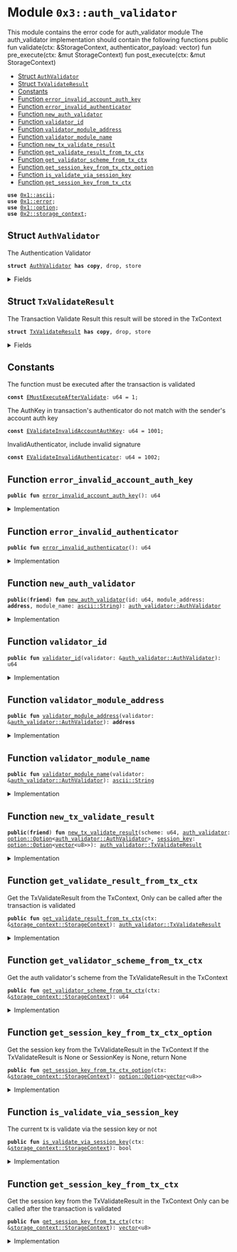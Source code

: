 
<a name="0x3_auth_validator"></a>

# Module `0x3::auth_validator`

This module contains the error code for auth_validator module
The auth_validator implementation should contain the following functions
public fun validate(ctx: &StorageContext, authenticator_payload: vector<u8>)
fun pre_execute(ctx: &mut StorageContext)
fun post_execute(ctx: &mut StorageContext)


-  [Struct `AuthValidator`](#0x3_auth_validator_AuthValidator)
-  [Struct `TxValidateResult`](#0x3_auth_validator_TxValidateResult)
-  [Constants](#@Constants_0)
-  [Function `error_invalid_account_auth_key`](#0x3_auth_validator_error_invalid_account_auth_key)
-  [Function `error_invalid_authenticator`](#0x3_auth_validator_error_invalid_authenticator)
-  [Function `new_auth_validator`](#0x3_auth_validator_new_auth_validator)
-  [Function `validator_id`](#0x3_auth_validator_validator_id)
-  [Function `validator_module_address`](#0x3_auth_validator_validator_module_address)
-  [Function `validator_module_name`](#0x3_auth_validator_validator_module_name)
-  [Function `new_tx_validate_result`](#0x3_auth_validator_new_tx_validate_result)
-  [Function `get_validate_result_from_tx_ctx`](#0x3_auth_validator_get_validate_result_from_tx_ctx)
-  [Function `get_validator_scheme_from_tx_ctx`](#0x3_auth_validator_get_validator_scheme_from_tx_ctx)
-  [Function `get_session_key_from_tx_ctx_option`](#0x3_auth_validator_get_session_key_from_tx_ctx_option)
-  [Function `is_validate_via_session_key`](#0x3_auth_validator_is_validate_via_session_key)
-  [Function `get_session_key_from_tx_ctx`](#0x3_auth_validator_get_session_key_from_tx_ctx)


<pre><code><b>use</b> <a href="">0x1::ascii</a>;
<b>use</b> <a href="">0x1::error</a>;
<b>use</b> <a href="">0x1::option</a>;
<b>use</b> <a href="">0x2::storage_context</a>;
</code></pre>



<a name="0x3_auth_validator_AuthValidator"></a>

## Struct `AuthValidator`

The Authentication Validator


<pre><code><b>struct</b> <a href="auth_validator.md#0x3_auth_validator_AuthValidator">AuthValidator</a> <b>has</b> <b>copy</b>, drop, store
</code></pre>



<details>
<summary>Fields</summary>


<dl>
<dt>
<code>id: u64</code>
</dt>
<dd>

</dd>
<dt>
<code>module_address: <b>address</b></code>
</dt>
<dd>

</dd>
<dt>
<code>module_name: <a href="_String">ascii::String</a></code>
</dt>
<dd>

</dd>
</dl>


</details>

<a name="0x3_auth_validator_TxValidateResult"></a>

## Struct `TxValidateResult`

The Transaction Validate Result
this result will be stored in the TxContext


<pre><code><b>struct</b> <a href="auth_validator.md#0x3_auth_validator_TxValidateResult">TxValidateResult</a> <b>has</b> <b>copy</b>, drop, store
</code></pre>



<details>
<summary>Fields</summary>


<dl>
<dt>
<code>scheme: u64</code>
</dt>
<dd>
 The auth validator's scheme that validate the transaction
</dd>
<dt>
<code><a href="auth_validator.md#0x3_auth_validator">auth_validator</a>: <a href="_Option">option::Option</a>&lt;<a href="auth_validator.md#0x3_auth_validator_AuthValidator">auth_validator::AuthValidator</a>&gt;</code>
</dt>
<dd>

</dd>
<dt>
<code><a href="session_key.md#0x3_session_key">session_key</a>: <a href="_Option">option::Option</a>&lt;<a href="">vector</a>&lt;u8&gt;&gt;</code>
</dt>
<dd>

</dd>
</dl>


</details>

<a name="@Constants_0"></a>

## Constants


<a name="0x3_auth_validator_EMustExecuteAfterValidate"></a>

The function must be executed after the transaction is validated


<pre><code><b>const</b> <a href="auth_validator.md#0x3_auth_validator_EMustExecuteAfterValidate">EMustExecuteAfterValidate</a>: u64 = 1;
</code></pre>



<a name="0x3_auth_validator_EValidateInvalidAccountAuthKey"></a>

The AuthKey in transaction's authenticator do not match with the sender's account auth key


<pre><code><b>const</b> <a href="auth_validator.md#0x3_auth_validator_EValidateInvalidAccountAuthKey">EValidateInvalidAccountAuthKey</a>: u64 = 1001;
</code></pre>



<a name="0x3_auth_validator_EValidateInvalidAuthenticator"></a>

InvalidAuthenticator, include invalid signature


<pre><code><b>const</b> <a href="auth_validator.md#0x3_auth_validator_EValidateInvalidAuthenticator">EValidateInvalidAuthenticator</a>: u64 = 1002;
</code></pre>



<a name="0x3_auth_validator_error_invalid_account_auth_key"></a>

## Function `error_invalid_account_auth_key`



<pre><code><b>public</b> <b>fun</b> <a href="auth_validator.md#0x3_auth_validator_error_invalid_account_auth_key">error_invalid_account_auth_key</a>(): u64
</code></pre>



<details>
<summary>Implementation</summary>


<pre><code><b>public</b> <b>fun</b> <a href="auth_validator.md#0x3_auth_validator_error_invalid_account_auth_key">error_invalid_account_auth_key</a>(): u64 {
    <a href="_invalid_argument">error::invalid_argument</a>(<a href="auth_validator.md#0x3_auth_validator_EValidateInvalidAccountAuthKey">EValidateInvalidAccountAuthKey</a>)
}
</code></pre>



</details>

<a name="0x3_auth_validator_error_invalid_authenticator"></a>

## Function `error_invalid_authenticator`



<pre><code><b>public</b> <b>fun</b> <a href="auth_validator.md#0x3_auth_validator_error_invalid_authenticator">error_invalid_authenticator</a>(): u64
</code></pre>



<details>
<summary>Implementation</summary>


<pre><code><b>public</b> <b>fun</b> <a href="auth_validator.md#0x3_auth_validator_error_invalid_authenticator">error_invalid_authenticator</a>(): u64 {
    <a href="_invalid_argument">error::invalid_argument</a>(<a href="auth_validator.md#0x3_auth_validator_EValidateInvalidAuthenticator">EValidateInvalidAuthenticator</a>)
}
</code></pre>



</details>

<a name="0x3_auth_validator_new_auth_validator"></a>

## Function `new_auth_validator`



<pre><code><b>public</b>(<b>friend</b>) <b>fun</b> <a href="auth_validator.md#0x3_auth_validator_new_auth_validator">new_auth_validator</a>(id: u64, module_address: <b>address</b>, module_name: <a href="_String">ascii::String</a>): <a href="auth_validator.md#0x3_auth_validator_AuthValidator">auth_validator::AuthValidator</a>
</code></pre>



<details>
<summary>Implementation</summary>


<pre><code><b>public</b>(<b>friend</b>) <b>fun</b> <a href="auth_validator.md#0x3_auth_validator_new_auth_validator">new_auth_validator</a>(
    id: u64,
    module_address: <b>address</b>,
    module_name: std::ascii::String
): <a href="auth_validator.md#0x3_auth_validator_AuthValidator">AuthValidator</a> {
    <a href="auth_validator.md#0x3_auth_validator_AuthValidator">AuthValidator</a> {
        id: id,
        module_address: module_address,
        module_name: module_name,
    }
}
</code></pre>



</details>

<a name="0x3_auth_validator_validator_id"></a>

## Function `validator_id`



<pre><code><b>public</b> <b>fun</b> <a href="auth_validator.md#0x3_auth_validator_validator_id">validator_id</a>(validator: &<a href="auth_validator.md#0x3_auth_validator_AuthValidator">auth_validator::AuthValidator</a>): u64
</code></pre>



<details>
<summary>Implementation</summary>


<pre><code><b>public</b> <b>fun</b> <a href="auth_validator.md#0x3_auth_validator_validator_id">validator_id</a>(validator: &<a href="auth_validator.md#0x3_auth_validator_AuthValidator">AuthValidator</a>): u64 {
    validator.id
}
</code></pre>



</details>

<a name="0x3_auth_validator_validator_module_address"></a>

## Function `validator_module_address`



<pre><code><b>public</b> <b>fun</b> <a href="auth_validator.md#0x3_auth_validator_validator_module_address">validator_module_address</a>(validator: &<a href="auth_validator.md#0x3_auth_validator_AuthValidator">auth_validator::AuthValidator</a>): <b>address</b>
</code></pre>



<details>
<summary>Implementation</summary>


<pre><code><b>public</b> <b>fun</b> <a href="auth_validator.md#0x3_auth_validator_validator_module_address">validator_module_address</a>(validator: &<a href="auth_validator.md#0x3_auth_validator_AuthValidator">AuthValidator</a>): <b>address</b> {
    validator.module_address
}
</code></pre>



</details>

<a name="0x3_auth_validator_validator_module_name"></a>

## Function `validator_module_name`



<pre><code><b>public</b> <b>fun</b> <a href="auth_validator.md#0x3_auth_validator_validator_module_name">validator_module_name</a>(validator: &<a href="auth_validator.md#0x3_auth_validator_AuthValidator">auth_validator::AuthValidator</a>): <a href="_String">ascii::String</a>
</code></pre>



<details>
<summary>Implementation</summary>


<pre><code><b>public</b> <b>fun</b> <a href="auth_validator.md#0x3_auth_validator_validator_module_name">validator_module_name</a>(validator: &<a href="auth_validator.md#0x3_auth_validator_AuthValidator">AuthValidator</a>): std::ascii::String {
    validator.module_name
}
</code></pre>



</details>

<a name="0x3_auth_validator_new_tx_validate_result"></a>

## Function `new_tx_validate_result`



<pre><code><b>public</b>(<b>friend</b>) <b>fun</b> <a href="auth_validator.md#0x3_auth_validator_new_tx_validate_result">new_tx_validate_result</a>(scheme: u64, <a href="auth_validator.md#0x3_auth_validator">auth_validator</a>: <a href="_Option">option::Option</a>&lt;<a href="auth_validator.md#0x3_auth_validator_AuthValidator">auth_validator::AuthValidator</a>&gt;, <a href="session_key.md#0x3_session_key">session_key</a>: <a href="_Option">option::Option</a>&lt;<a href="">vector</a>&lt;u8&gt;&gt;): <a href="auth_validator.md#0x3_auth_validator_TxValidateResult">auth_validator::TxValidateResult</a>
</code></pre>



<details>
<summary>Implementation</summary>


<pre><code><b>public</b>(<b>friend</b>) <b>fun</b> <a href="auth_validator.md#0x3_auth_validator_new_tx_validate_result">new_tx_validate_result</a>(
    scheme: u64,
    <a href="auth_validator.md#0x3_auth_validator">auth_validator</a>: Option&lt;<a href="auth_validator.md#0x3_auth_validator_AuthValidator">AuthValidator</a>&gt;,
    <a href="session_key.md#0x3_session_key">session_key</a>: Option&lt;<a href="">vector</a>&lt;u8&gt;&gt;
): <a href="auth_validator.md#0x3_auth_validator_TxValidateResult">TxValidateResult</a> {
    <a href="auth_validator.md#0x3_auth_validator_TxValidateResult">TxValidateResult</a> {
        scheme: scheme,
        <a href="auth_validator.md#0x3_auth_validator">auth_validator</a>: <a href="auth_validator.md#0x3_auth_validator">auth_validator</a>,
        <a href="session_key.md#0x3_session_key">session_key</a>: <a href="session_key.md#0x3_session_key">session_key</a>,
    }
}
</code></pre>



</details>

<a name="0x3_auth_validator_get_validate_result_from_tx_ctx"></a>

## Function `get_validate_result_from_tx_ctx`

Get the TxValidateResult from the TxContext, Only can be called after the transaction is validated


<pre><code><b>public</b> <b>fun</b> <a href="auth_validator.md#0x3_auth_validator_get_validate_result_from_tx_ctx">get_validate_result_from_tx_ctx</a>(ctx: &<a href="_StorageContext">storage_context::StorageContext</a>): <a href="auth_validator.md#0x3_auth_validator_TxValidateResult">auth_validator::TxValidateResult</a>
</code></pre>



<details>
<summary>Implementation</summary>


<pre><code><b>public</b> <b>fun</b> <a href="auth_validator.md#0x3_auth_validator_get_validate_result_from_tx_ctx">get_validate_result_from_tx_ctx</a>(ctx: &StorageContext): <a href="auth_validator.md#0x3_auth_validator_TxValidateResult">TxValidateResult</a> {
    <b>let</b> validate_result_opt = <a href="_get">storage_context::get</a>&lt;<a href="auth_validator.md#0x3_auth_validator_TxValidateResult">TxValidateResult</a>&gt;(ctx);
    <b>assert</b>!(<a href="_is_some">option::is_some</a>(&validate_result_opt), <a href="_invalid_state">error::invalid_state</a>(<a href="auth_validator.md#0x3_auth_validator_EMustExecuteAfterValidate">EMustExecuteAfterValidate</a>));
    <a href="_extract">option::extract</a>(&<b>mut</b> validate_result_opt)
}
</code></pre>



</details>

<a name="0x3_auth_validator_get_validator_scheme_from_tx_ctx"></a>

## Function `get_validator_scheme_from_tx_ctx`

Get the auth validator's scheme from the TxValidateResult in the TxContext


<pre><code><b>public</b> <b>fun</b> <a href="auth_validator.md#0x3_auth_validator_get_validator_scheme_from_tx_ctx">get_validator_scheme_from_tx_ctx</a>(ctx: &<a href="_StorageContext">storage_context::StorageContext</a>): u64
</code></pre>



<details>
<summary>Implementation</summary>


<pre><code><b>public</b> <b>fun</b> <a href="auth_validator.md#0x3_auth_validator_get_validator_scheme_from_tx_ctx">get_validator_scheme_from_tx_ctx</a>(ctx: &StorageContext): u64 {
    <b>let</b> validate_result = <a href="auth_validator.md#0x3_auth_validator_get_validate_result_from_tx_ctx">get_validate_result_from_tx_ctx</a>(ctx);
    validate_result.scheme
}
</code></pre>



</details>

<a name="0x3_auth_validator_get_session_key_from_tx_ctx_option"></a>

## Function `get_session_key_from_tx_ctx_option`

Get the session key from the TxValidateResult in the TxContext
If the TxValidateResult is None or SessionKey is None, return None


<pre><code><b>public</b> <b>fun</b> <a href="auth_validator.md#0x3_auth_validator_get_session_key_from_tx_ctx_option">get_session_key_from_tx_ctx_option</a>(ctx: &<a href="_StorageContext">storage_context::StorageContext</a>): <a href="_Option">option::Option</a>&lt;<a href="">vector</a>&lt;u8&gt;&gt;
</code></pre>



<details>
<summary>Implementation</summary>


<pre><code><b>public</b> <b>fun</b> <a href="auth_validator.md#0x3_auth_validator_get_session_key_from_tx_ctx_option">get_session_key_from_tx_ctx_option</a>(ctx: &StorageContext): Option&lt;<a href="">vector</a>&lt;u8&gt;&gt; {
    <b>let</b> validate_result_opt = <a href="_get">storage_context::get</a>&lt;<a href="auth_validator.md#0x3_auth_validator_TxValidateResult">TxValidateResult</a>&gt;(ctx);
    <b>if</b> (<a href="_is_some">option::is_some</a>(&validate_result_opt)) {
        <b>let</b> validate_result = <a href="_extract">option::extract</a>(&<b>mut</b> validate_result_opt);
        validate_result.<a href="session_key.md#0x3_session_key">session_key</a>
    }<b>else</b> {
        <a href="_none">option::none</a>&lt;<a href="">vector</a>&lt;u8&gt;&gt;()
    }
}
</code></pre>



</details>

<a name="0x3_auth_validator_is_validate_via_session_key"></a>

## Function `is_validate_via_session_key`

The current tx is validate via the session key or not


<pre><code><b>public</b> <b>fun</b> <a href="auth_validator.md#0x3_auth_validator_is_validate_via_session_key">is_validate_via_session_key</a>(ctx: &<a href="_StorageContext">storage_context::StorageContext</a>): bool
</code></pre>



<details>
<summary>Implementation</summary>


<pre><code><b>public</b> <b>fun</b> <a href="auth_validator.md#0x3_auth_validator_is_validate_via_session_key">is_validate_via_session_key</a>(ctx: &StorageContext): bool {
    <a href="_is_some">option::is_some</a>(&<a href="auth_validator.md#0x3_auth_validator_get_session_key_from_tx_ctx_option">get_session_key_from_tx_ctx_option</a>(ctx))
}
</code></pre>



</details>

<a name="0x3_auth_validator_get_session_key_from_tx_ctx"></a>

## Function `get_session_key_from_tx_ctx`

Get the session key from the TxValidateResult in the TxContext
Only can be called after the transaction is validated


<pre><code><b>public</b> <b>fun</b> <a href="auth_validator.md#0x3_auth_validator_get_session_key_from_tx_ctx">get_session_key_from_tx_ctx</a>(ctx: &<a href="_StorageContext">storage_context::StorageContext</a>): <a href="">vector</a>&lt;u8&gt;
</code></pre>



<details>
<summary>Implementation</summary>


<pre><code><b>public</b> <b>fun</b> <a href="auth_validator.md#0x3_auth_validator_get_session_key_from_tx_ctx">get_session_key_from_tx_ctx</a>(ctx: &StorageContext): <a href="">vector</a>&lt;u8&gt; {
    <b>let</b> sesion_key_option = <a href="auth_validator.md#0x3_auth_validator_get_session_key_from_tx_ctx_option">get_session_key_from_tx_ctx_option</a>(ctx);
    <b>assert</b>!(<a href="_is_some">option::is_some</a>(&sesion_key_option), <a href="_invalid_state">error::invalid_state</a>(<a href="auth_validator.md#0x3_auth_validator_EMustExecuteAfterValidate">EMustExecuteAfterValidate</a>));
    <a href="_extract">option::extract</a>(&<b>mut</b> sesion_key_option)
}
</code></pre>



</details>
